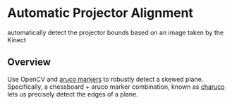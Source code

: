 # Automatic Projector Alignment

automatically detect the projector bounds based on an image taken by the Kinect

## Overview
Use OpenCV and [aruco markers](https://www.uco.es/investiga/grupos/ava/node/26) to robustly detect a skewed plane. Specifically, a chessboard + aruco marker combination, known as [charuco](https://github.com/opencv/opencv_contrib/blob/246ea8f3bdf174a2aad6216c2601e3a93bf75c29/modules/aruco/tutorials/charuco_detection/charuco_detection.markdown) lets us precisely detect the edges of a plane.
